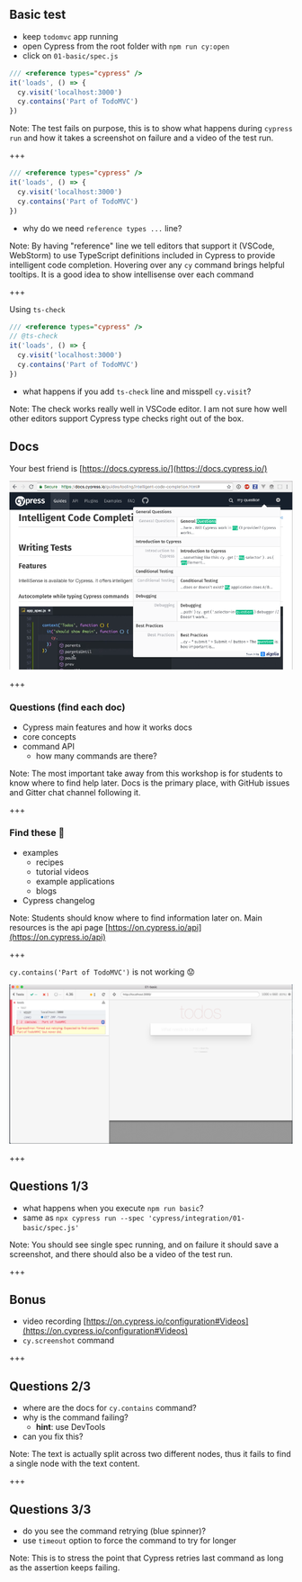 ## Basic test

- keep `todomvc` app running
- open Cypress from the root folder with `npm run cy:open`
- click on `01-basic/spec.js`

```js
/// <reference types="cypress" />
it('loads', () => {
  cy.visit('localhost:3000')
  cy.contains('Part of TodoMVC')
})
```

Note:
The test fails on purpose, this is to show what happens during `cypress run` and how it takes a screenshot on failure and a video of the test run.

+++

```javascript
/// <reference types="cypress" />
it('loads', () => {
  cy.visit('localhost:3000')
  cy.contains('Part of TodoMVC')
})
```

- why do we need `reference types ...` line?

Note:
By having "reference" line we tell editors that support it (VSCode, WebStorm) to use TypeScript definitions included in Cypress to provide intelligent code completion. Hovering over any `cy` command brings helpful tooltips. It is a good idea to show intellisense over each command

+++

Using `ts-check`

```javascript
/// <reference types="cypress" />
// @ts-check
it('loads', () => {
  cy.visit('localhost:3000')
  cy.contains('Part of TodoMVC')
})
```

- what happens if you add `ts-check` line and misspell `cy.visit`?

Note:
The check works really well in VSCode editor. I am not sure how well other editors support Cypress type checks right out of the box.

## Docs

Your best friend is [https://docs.cypress.io/](https://docs.cypress.io/)

![Doc search](img/docs-search.png)

+++

### Questions (find each doc)

- Cypress main features and how it works docs
- core concepts
- command API
  - how many commands are there?

Note:
The most important take away from this workshop is for students to know where to find help later. Docs is the primary place, with GitHub issues and Gitter chat channel following it.

+++

### Find these 🔎

- examples
  - recipes
  - tutorial videos
  - example applications
  - blogs
- Cypress changelog

Note:
Students should know where to find information later on. Main resources is the api page [https://on.cypress.io/api](https://on.cypress.io/api)

+++

`cy.contains('Part of TodoMVC')` is not working 😟

![Fails to find text](img/fails-to-find-text.png)

+++

## Questions 1/3

- what happens when you execute `npm run basic`?
- same as `npx cypress run --spec 'cypress/integration/01-basic/spec.js'`

Note:
You should see single spec running, and on failure it should save a screenshot, and there should also be a video of the test run.

+++

## Bonus

- video recording [https://on.cypress.io/configuration#Videos](https://on.cypress.io/configuration#Videos)
- `cy.screenshot` command

+++

## Questions 2/3

- where are the docs for `cy.contains` command?
- why is the command failing?
  - **hint**: use DevTools
- can you fix this?

Note:
The text is actually split across two different nodes, thus it fails to find a single node with the text content.

+++

## Questions 3/3

- do you see the command retrying (blue spinner)?
- use `timeout` option to force the command to try for longer

Note:
This is to stress the point that Cypress retries last command as long as the assertion keeps failing.

